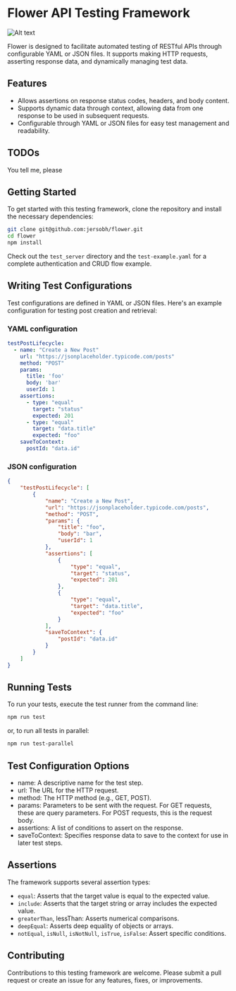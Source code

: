 # Flower API Testing Framework


![Alt text](https://repository-images.githubusercontent.com/761193152/8ecdaaa6-140e-4dc0-866a-b9cf78674abf "Flower framework")

Flower is designed to facilitate automated testing of RESTful APIs through configurable YAML or JSON files. It supports making HTTP requests, asserting response data, and dynamically managing test data.

## Features

- Allows assertions on response status codes, headers, and body content.
- Supports dynamic data through context, allowing data from one response to be used in subsequent requests.
- Configurable through YAML or JSON files for easy test management and readability.


## TODOs

You tell me, please

## Getting Started

To get started with this testing framework, clone the repository and install the necessary dependencies:

```bash
git clone git@github.com:jersobh/flower.git
cd flower
npm install
```

Check out the `test_server` directory and the `test-example.yaml` for a complete authentication and CRUD flow example.


## Writing Test Configurations

Test configurations are defined in YAML or JSON files. 
Here's an example configuration for testing post creation and retrieval:

### YAML configuration
```yaml
testPostLifecycle:
  - name: "Create a New Post"
    url: "https://jsonplaceholder.typicode.com/posts"
    method: "POST"
    params:
      title: 'foo'
      body: 'bar'
      userId: 1
    assertions:
      - type: "equal"
        target: "status"
        expected: 201
      - type: "equal"
        target: "data.title"
        expected: "foo"
    saveToContext:
      postId: "data.id"
```

### JSON configuration
```json
{
    "testPostLifecycle": [
        {
            "name": "Create a New Post",
            "url": "https://jsonplaceholder.typicode.com/posts",
            "method": "POST",
            "params": {
                "title": "foo",
                "body": "bar",
                "userId": 1
            },
            "assertions": [
                {
                    "type": "equal",
                    "target": "status",
                    "expected": 201
                },
                {
                    "type": "equal",
                    "target": "data.title",
                    "expected": "foo"
                }
            ],
            "saveToContext": {
                "postId": "data.id"
            }
        }
    ]
}
```

## Running Tests

To run your tests, execute the test runner from the command line:

```bash
npm run test
```

or, to run all tests in parallel:

```bash
npm run test-parallel
```


## Test Configuration Options

- name: A descriptive name for the test step.
- url: The URL for the HTTP request.
- method: The HTTP method (e.g., GET, POST).
- params: Parameters to be sent with the request. For GET requests, these are query parameters. For POST requests, this is the request body.
- assertions: A list of conditions to assert on the response.
- saveToContext: Specifies response data to save to the context for use in later test steps.


## Assertions

The framework supports several assertion types:

- `equal`: Asserts that the target value is equal to the expected value.
- `include`: Asserts that the target string or array includes the expected value.
- `greaterThan`, lessThan: Asserts numerical comparisons.
- `deepEqual`: Asserts deep equality of objects or arrays.
- `notEqual`, `isNull`, `isNotNull`, `isTrue`, `isFalse`: Assert specific conditions.


## Contributing

Contributions to this testing framework are welcome. Please submit a pull request or create an issue for any features, fixes, or improvements.


